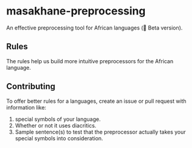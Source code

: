 # masakhane-preprocessing 
An effective preprocessing tool for African languages (🔧 Beta version).

## Rules
The rules help us build more intuitive preprocessors for the African language.

## Contributing
To offer better rules for a languages, create an issue or pull request with information like:
1. special symbols of your language.
2. Whether or not it uses diacritics.
3. Sample sentence(s) to test that the preprocessor actually takes your special symbols into consideration.